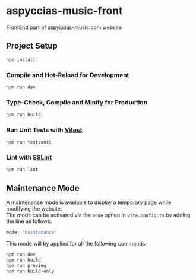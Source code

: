 # aspyccias-music-front

FrontEnd part of aspyccias-music.com website

## Project Setup

```sh
npm install
```

### Compile and Hot-Reload for Development

```sh
npm run dev
```

### Type-Check, Compile and Minify for Production

```sh
npm run build
```

### Run Unit Tests with [Vitest](https://vitest.dev/)

```sh
npm run test:unit
```

### Lint with [ESLint](https://eslint.org/)

```sh
npm run lint
```

## Maintenance Mode

A maintenance mode is available to display a temporary page while modifying the website.<br>
The mode can be activated via the `mode` option in `vite.config.ts` by adding the line as follows:

```ts
mode: 'maintenance'
```

This mode will by applied for all the following commands: 

```sh
npm run dev
npm run build
npm run preview
npm run build-only
```
